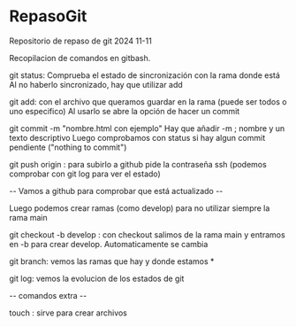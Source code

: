 # RepasoGit
Repositorio de repaso de git 2024 11-11

Recopilacion de comandos en gitbash.

git status: Comprueba el estado de sincronización con la rama donde está
    Al no haberlo sincronizado, hay que utilizar add

git add: con el archivo que queramos guardar en la rama (puede ser todos o uno especifico)
    Al usarlo se abre la opción de hacer un commit

git commit -m "nombre.html con ejemplo"
    Hay que añadir -m ; nombre y un texto descriptivo
    Luego comprobamos con status si hay algun commit pendiente ("nothing to commit")

git push origin : para subirlo a github
    pide la contraseña ssh
    (podemos comprobar con git log para ver el estado)

-- Vamos a github para comprobar que está actualizado --

Luego podemos crear ramas (como develop) para no utilizar siempre la rama main

git checkout -b develop : con checkout salimos de la rama main y entramos en -b para crear develop.
    Automaticamente se cambia

git branch: vemos las ramas que hay y donde estamos *

git log: vemos la evolucion de los estados de git

-- comandos extra --

touch : sirve para crear archivos 

